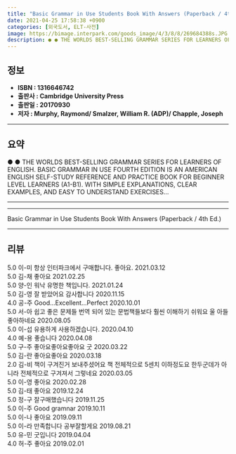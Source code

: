 ```yaml
---
title: "Basic Grammar in Use Students Book With Answers (Paperback / 4th Ed.)"
date: 2021-04-25 17:58:38 +0900
categories: [외국도서, ELT-사전]
image: https://bimage.interpark.com/goods_image/4/3/8/8/269684388s.JPG
description: ● ● THE WORLDS BEST-SELLING GRAMMAR SERIES FOR LEARNERS OF ENGLISH. BASIC GRAMMAR IN USE FOURTH EDITION IS AN AMERICAN ENGLISH SELF-STUDY REFERENCE AND PRACTI
---
```


## **정보**

- **ISBN : 1316646742**
- **출판사 : Cambridge University Press**
- **출판일 : 20170930**
- **저자 : Murphy, Raymond/ Smalzer, William R. (ADP)/ Chapple, Joseph**

------



## **요약**

●  ●  THE WORLDS BEST-SELLING GRAMMAR SERIES FOR LEARNERS OF ENGLISH. BASIC GRAMMAR IN USE FOURTH EDITION IS AN AMERICAN ENGLISH SELF-STUDY REFERENCE AND PRACTICE BOOK FOR BEGINNER LEVEL LEARNERS (A1-B1). WITH SIMPLE EXPLANATIONS, CLEAR EXAMPLES, AND EASY TO UNDERSTAND EXERCISES... 

------



------


Basic Grammar in Use Students Book With Answers (Paperback / 4th Ed.) 

------


## **리뷰** 

5.0 이-미 항상 인터파크에서 구매합니다. 좋아요. 2021.03.12 <br/>5.0 김-채 좋아요 2021.02.25 <br/>5.0 양-인 워낙 유명한 책입니다.  2021.01.24 <br/>5.0 김-영 잘 받았어요 감사합니다 2020.11.15 <br/>4.0 공-주 Good...Excellent...Perfect 2020.10.01 <br/>5.0 서-아 쉽고 좋은 문제들 
번역 되어 있는 문법책들보다 훨씬 이해하기 쉬워요
울 아들 좋아하네요 2020.08.05 <br/>5.0 이-섭 유용하게 사용하겠습니다. 2020.04.10 <br/>4.0 예-용 좋습니다 2020.04.08 <br/>5.0 구-주 좋아요좋아요좋아요 굿 2020.03.22 <br/>5.0 김-란 좋아요좋아요 2020.03.18 <br/>2.0 김-비 책이 구겨진거 보내주셨어요 책 전체적으로 5센치 이하정도요 한두군데가 아니라 전체적으로 구겨져서 그렇네요 2020.03.05 <br/>5.0 이-영 좋아요 2020.02.28 <br/>5.0 김-태 좋아요 2019.12.24 <br/>5.0 정-구 잘구매했습니다 2019.11.25 <br/>5.0 이-주 Good gramnar 2019.10.11 <br/>5.0 이-나 좋아요 2019.09.11 <br/>5.0 이-라 만족합니다 공부잘할게요 2019.08.21 <br/>5.0 유-민 굿입니다 2019.04.04 <br/>4.0 허-주 좋아요 2019.02.01 <br/>